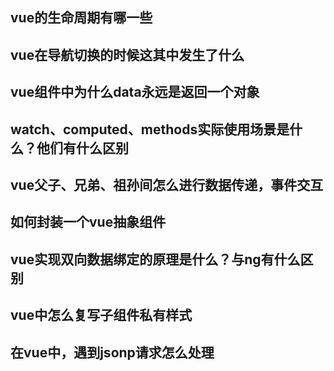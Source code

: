 ## vue的生命周期有哪一些

## vue在导航切换的时候这其中发生了什么

## vue组件中为什么data永远是返回一个对象

## watch、computed、methods实际使用场景是什么？他们有什么区别

## vue父子、兄弟、祖孙间怎么进行数据传递，事件交互

## 如何封装一个vue抽象组件

## vue实现双向数据绑定的原理是什么？与ng有什么区别

## vue中怎么复写子组件私有样式

## 在vue中，遇到jsonp请求怎么处理


